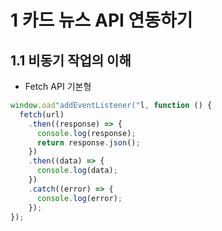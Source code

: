 # 1 카드 뉴스 API 연동하기

## 1.1 비동기 작업의 이해

- Fetch API 기본형

```js
window.oad"addEventListener("l, function () {
  fetch(url)
    .then((response) => {
      console.log(response);
      return response.json();
    })
    .then((data) => {
      console.log(data);
    })
    .catch((error) => {
      console.log(error);
    });
});
```
